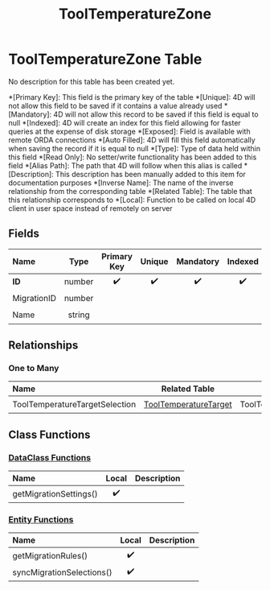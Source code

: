 ﻿---
layout: default
title: ToolTemperatureZone
parent: Tables
---
# ToolTemperatureZone Table
No description for this table has been created yet.

*[Primary Key]: This field is the primary key of the table
*[Unique]: 4D will not allow this field to be saved if it contains a value already used
*[Mandatory]: 4D will not allow this record to be saved if this field is equal to null
*[Indexed]: 4D will create an index for this field allowing for faster queries at the expense of disk storage
*[Exposed]: Field is available with remote ORDA connections
*[Auto Filled]: 4D will fill this field automatically when saving the record if it is equal to null
*[Type]: Type of data held within this field
*[Read Only]: No setter/write functionality has been added to this field
*[Alias Path]: The path that 4D will follow when this alias is called
*[Description]: This description has been manually added to this item for documentation purposes
*[Inverse Name]: The name of the inverse relationship from the corresponding table
*[Related Table]: The table that this relationship corresponds to
*[Local]: Function to be called on local 4D client in user space instead of remotely on server
## Fields

|Name|Type|Primary Key|Unique|Mandatory|Indexed|Exposed|Auto Filled|Description|
|:---|:---:|:---:|:---:|:---:|:---:|:---:|:---:|:---:|
|**ID**|number|✔️|✔️|✔️|✔️|✔️|✔️||
|MigrationID|number|||||✔️|||
|Name|string|||||✔️|||

## Relationships

### One to Many

|Name|Related Table|Inverse Name|Exposed|Description|
|:---|:---:|:---:|:---:|:---:|
|ToolTemperatureTargetSelection|[ToolTemperatureTarget](ToolTemperatureTarget.md)|ToolTemperatureZoneEntity|✔️||

## Class Functions

### [DataClass Functions](https://github.com/synthotec/SynthoTec-4D/blob/main/Project/Sources/Classes/ToolTemperatureZone.4dm)

|Name|Local|Description|
|:---|:---:|:---:|
|getMigrationSettings()|✔️||

### [Entity Functions](https://github.com/synthotec/SynthoTec-4D/blob/main/Project/Sources/Classes/ToolTemperatureZoneEntity.4dm)

|Name|Local|Description|
|:---|:---:|:---:|
|getMigrationRules()|✔️||
|syncMigrationSelections()|✔️||